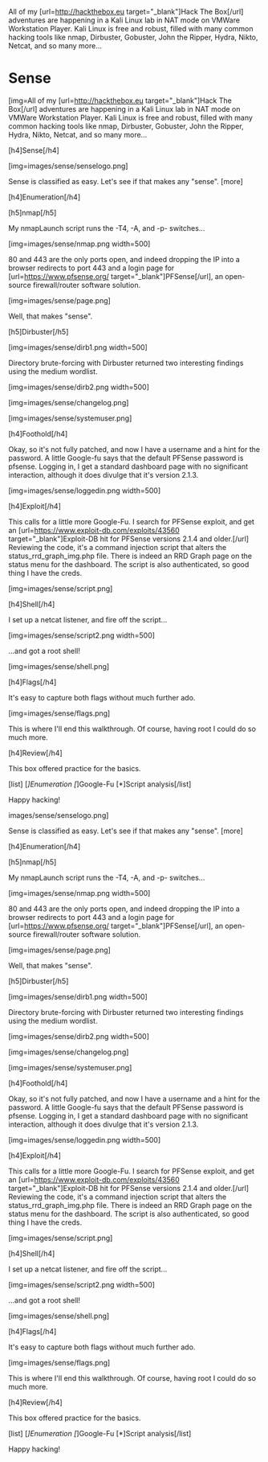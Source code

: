 All of my [url=http://hackthebox.eu target="_blank"]Hack The Box[/url] adventures are happening in a Kali Linux lab in NAT mode on VMWare Workstation Player. Kali Linux is free and robust, filled with many common hacking tools like nmap, Dirbuster, Gobuster, John the Ripper, Hydra, Nikto, Netcat, and so many more…
# Sense

[img=All of my [url=http://hackthebox.eu target="_blank"]Hack The Box[/url] adventures are happening in a Kali Linux lab in NAT mode on VMWare Workstation Player. Kali Linux is free and robust, filled with many common hacking tools like nmap, Dirbuster, Gobuster, John the Ripper, Hydra, Nikto, Netcat, and so many more…

[h4]Sense[/h4]

[img=images/sense/senselogo.png]

Sense is classified as easy.  Let's see if that makes any "sense". [more]

[h4]Enumeration[/h4]

[h5]nmap[/h5]

My nmapLaunch script runs the -T4, -A, and -p- switches...

[img=images/sense/nmap.png width=500]

80 and 443 are the only ports open, and indeed dropping the IP into a browser redirects to port 443 and a login page for [url=https://www.pfsense.org/ target="_blank"]PFSense[/url], an open-source firewall/router software solution.

[img=images/sense/page.png]

Well, that makes "sense".

[h5]Dirbuster[/h5]

[img=images/sense/dirb1.png width=500]

Directory brute-forcing with Dirbuster returned two interesting findings using the medium wordlist.

[img=images/sense/dirb2.png width=500]

[img=images/sense/changelog.png]

[img=images/sense/systemuser.png]

[h4]Foothold[/h4]

Okay, so it's not fully patched, and now I have a username and a hint for the password.  A little Google-fu says that the default PFSense password is pfsense.  Logging in, I get a standard dashboard page with no significant interaction, although it does divulge that it's version 2.1.3.

[img=images/sense/loggedin.png width=500]


[h4]Exploit[/h4]


This calls for a little more Google-Fu.  I search for PFSense exploit, and get an [url=https://www.exploit-db.com/exploits/43560 target="_blank"]Exploit-DB hit for PFSense versions 2.1.4 and older.[/url]  Reviewing the code, it's a command injection script that alters the status_rrd_graph_img.php file.  There is indeed an RRD Graph page on the status menu for the dashboard.  The script is  also authenticated, so good thing I have the creds.

[img=images/sense/script.png]

[h4]Shell[/h4]

I set up a netcat listener, and fire off the script...

[img=images/sense/script2.png width=500]

...and got a root shell!

[img=images/sense/shell.png]


[h4]Flags[/h4]


It's easy to capture both flags without much further ado.

[img=images/sense/flags.png]

This is where I'll end this walkthrough.  Of course, having root I could do so much more. 


[h4]Review[/h4]

This box offered practice for the basics.

[list]
[*]Enumeration
[*]Google-Fu
[*]Script analysis[/list]

Happy hacking!










images/sense/senselogo.png]

Sense is classified as easy.  Let's see if that makes any "sense". [more]

[h4]Enumeration[/h4]

[h5]nmap[/h5]

My nmapLaunch script runs the -T4, -A, and -p- switches...

[img=images/sense/nmap.png width=500]

80 and 443 are the only ports open, and indeed dropping the IP into a browser redirects to port 443 and a login page for [url=https://www.pfsense.org/ target="_blank"]PFSense[/url], an open-source firewall/router software solution.

[img=images/sense/page.png]

Well, that makes "sense".

[h5]Dirbuster[/h5]

[img=images/sense/dirb1.png width=500]

Directory brute-forcing with Dirbuster returned two interesting findings using the medium wordlist.

[img=images/sense/dirb2.png width=500]

[img=images/sense/changelog.png]

[img=images/sense/systemuser.png]

[h4]Foothold[/h4]

Okay, so it's not fully patched, and now I have a username and a hint for the password.  A little Google-fu says that the default PFSense password is pfsense.  Logging in, I get a standard dashboard page with no significant interaction, although it does divulge that it's version 2.1.3.

[img=images/sense/loggedin.png width=500]


[h4]Exploit[/h4]


This calls for a little more Google-Fu.  I search for PFSense exploit, and get an [url=https://www.exploit-db.com/exploits/43560 target="_blank"]Exploit-DB hit for PFSense versions 2.1.4 and older.[/url]  Reviewing the code, it's a command injection script that alters the status_rrd_graph_img.php file.  There is indeed an RRD Graph page on the status menu for the dashboard.  The script is  also authenticated, so good thing I have the creds.

[img=images/sense/script.png]

[h4]Shell[/h4]

I set up a netcat listener, and fire off the script...

[img=images/sense/script2.png width=500]

...and got a root shell!

[img=images/sense/shell.png]


[h4]Flags[/h4]


It's easy to capture both flags without much further ado.

[img=images/sense/flags.png]

This is where I'll end this walkthrough.  Of course, having root I could do so much more. 


[h4]Review[/h4]

This box offered practice for the basics.

[list]
[*]Enumeration
[*]Google-Fu
[*]Script analysis[/list]

Happy hacking!










